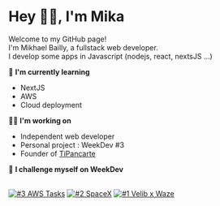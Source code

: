 <h1 align="left">Hey 👋🏽, I'm Mika</h1>

<p align="left">
Welcome to my GitHub page! <br>I'm Mikhael Bailly, a fullstack web developer.
<br>I develop some apps in Javascript (nodejs, react, nextsJS ...)
</p>

🔭 **I'm currently learning**
- NextJS
- AWS
- Cloud deployment

👨‍💻 **I'm working on**
- Independent web developer
- Personal project : WeekDev #3
- Founder of [TiPancarte](https://www.etsy.com/fr/shop/TiPancarte)

:muscle: **I challenge myself on WeekDev** <br><br>

[![#3 AWS Tasks](https://github-readme-stats.vercel.app/api/pin/?username=Mikheull&repo=wd-tasks)](https://github.com/Mikheull/wd-tasks)
[![#2 SpaceX](https://github-readme-stats.vercel.app/api/pin/?username=Mikheull&repo=wd-spacex)](https://github.com/Mikheull/wd-spacex)
[![#1 Velib x Waze](https://github-readme-stats.vercel.app/api/pin/?username=Mikheull&repo=wd-velib)](https://github.com/Mikheull/wd-velib)
